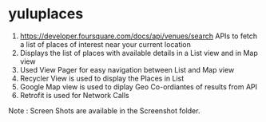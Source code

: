 # yuluplaces


1. https://developer.foursquare.com/docs/api/venues/search APIs to fetch a list of places of interest near your current location
2. Displays the list of places with available details in a List view and in Map view 
3. Used View Pager for easy navigation between List and Map view
4. Recycler View is used to display the Places in List
5. Google Map view is used to diplay Geo Co-ordiantes of results from API
6. Retrofit is used for Network Calls





Note : Screen Shots are available in the Screenshot folder. 
